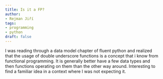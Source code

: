```yaml
---
title: Is it a FP?
author:
- Rejman Jiří
tags:
- programming
- python
draft: false
---
```


I was reading through a data model chapter of fluent python and realized that the usage of double underscore functions is a concept that i know from functional programming. It is generally better have a few data types and then functions operating on them than the other way around. Interesting to find a familiar idea in a context where I was not expecting it.
